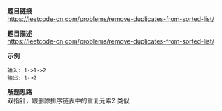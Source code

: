**题目链接**  
https://leetcode-cn.com/problems/remove-duplicates-from-sorted-list/  

**题目描述**  
https://leetcode-cn.com/problems/remove-duplicates-from-sorted-list/  

**示例**  
```
输入: 1->1->2
输出: 1->2
```

**解题思路**  
双指针，跟删除排序链表中的重复元素2 类似
